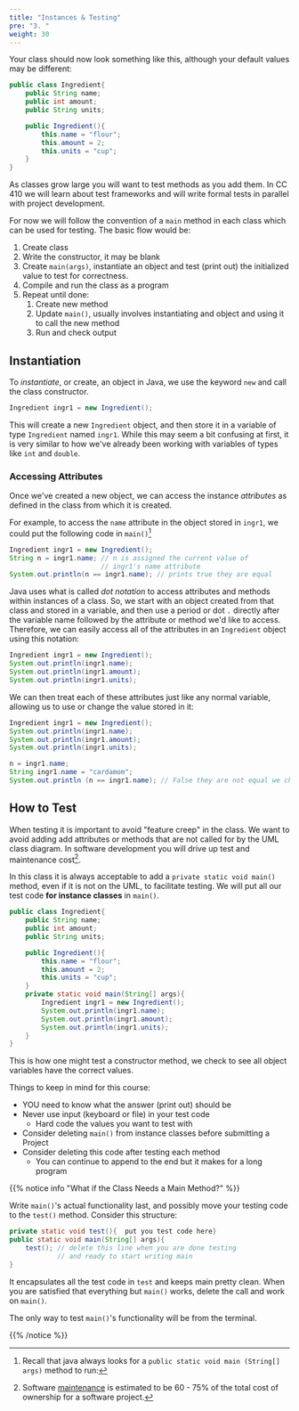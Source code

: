 ```yaml
---
title: "Instances & Testing"
pre: "3. "
weight: 30
---
```


Your class should now look something like this, although your default values may be different:

```java
public class Ingredient{
    public String name;
    public int amount;
    public String units;

    public Ingredient(){
        this.name = "flour";
        this.amount = 2;
        this.units = "cup";
    }
}
```

As classes grow large you will want to test methods as you add them.  In CC 410 we will learn about test frameworks and will write formal tests in parallel with project development.  

For now we will follow the convention of a `main` method in each class which can be used for testing.  The basic flow would be:

1. Create class
1. Write the constructor, it may be blank
1. Create `main(args)`, instantiate an object and test (print out) the initialized value to test for correctness.
1. Compile and run the class as a program
1. Repeat until done:
   1. Create new method
   1. Update `main()`, usually involves instantiating and object and using it to call the new method
   1. Run and check output

## Instantiation

To _instantiate_, or create, an object in Java, we use the keyword `new` and call the class constructor. 

```java
Ingredient ingr1 = new Ingredient();
```

This will create a new `Ingredient` object, and then store it in a variable of type `Ingredient` named `ingr1`. While this may seem a bit confusing at first, it is very similar to how we've already been working with variables of types like `int` and `double`.

### Accessing Attributes

Once we've created a new object, we can access the instance _attributes_ as defined in the class from which it is created. 

For example, to access the `name` attribute in the object stored in `ingr1`, we could put the following code in `main()`[^2]

[^2]: Recall that java always looks for a `public static void main (String[] args)` method to run:

```java
Ingredient ingr1 = new Ingredient();
String n = ingr1.name; // n is assigned the current value of
                       // ingr1's name attribute
System.out.println(n == ingr1.name); // prints true they are equal
```

Java uses what is called _dot notation_ to access attributes and methods within instances of a class. So, we start with an object created from that class and stored in a variable, and then use a period or dot `.` directly after the variable name followed by the attribute or method we'd like to access. Therefore, we can easily access all of the attributes in an `Ingredient` object using this notation:

```java
Ingredient ingr1 = new Ingredient();
System.out.println(ingr1.name);
System.out.println(ingr1.amount);
System.out.println(ingr1.units);
```

We can then treat each of these attributes just like any normal variable, allowing us to use or change the value stored in it:

```java
Ingredient ingr1 = new Ingredient();
System.out.println(ingr1.name);
System.out.println(ingr1.amount);
System.out.println(ingr1.units);

n = ingr1.name;
String ingr1.name = "cardamom";
System.out.println (n == ingr1.name); // False they are not equal we changed ingr1.name
```

## How to Test

When testing it is important to avoid "feature creep" in the class.  We want to avoid adding add attributes or methods that are not called for by the UML class diagram.  In software development you will drive up test and maintenance cost[^3].  

In this class it is always acceptable to add a `private static void main()` method, even if it is not on the UML, to facilitate testing.  We will put all our test code <b>for instance classes</b> in `main()`. 

[^3]: Software <a href="https://galorath.com/software-maintenance-costs/#:~:text=SOFTWARE%20MAINTENANCE%20COST%20DEFINED&text=Software%20maintenance%20costs%20will%20typically,20%25%20of%20software%20maintenance%20costs)">maintenance</a> is estimated to be 60 - 75% of the total cost of ownership for a software project.


```java
public class Ingredient{
    public String name;
    public int amount;
    public String units;

    public Ingredient(){
        this.name = "flour";
        this.amount = 2;
        this.units = "cup";
    }
    private static void main(String[] args){
        Ingredient ingr1 = new Ingredient();
        System.out.println(ingr1.name);
        System.out.println(ingr1.amount);
        System.out.println(ingr1.units);    
    }
}
```

This is how one might test a constructor method, we check to see all object variables have the correct values.

Things to keep in mind for this course:
* YOU need to know what the answer (print out) should be
* Never use input (keyboard or file) in your test code
  * Hard code the values you want to test with
* Consider deleting `main()` from instance classes before submitting a Project
* Consider deleting this code after testing each method
  * You can continue to append to the end but it makes for a long program

{{% notice info "What if the Class Needs a Main Method?" %}}

Write `main()`'s actual functionality last, and possibly move your testing code to the `test()` method. Consider this structure:

```java
private static void test(){  put you test code here}
public static void main(String[] args){
    test(); // delete this line when you are done testing
            // and ready to start writing main
}
```

It encapsulates all the test code in `test` and keeps main pretty clean.  When you are satisfied that everything but `main()` works, delete the call and work on `main()`.

The only way to test `main()`'s functionality will be from the terminal.

{{% /notice %}}